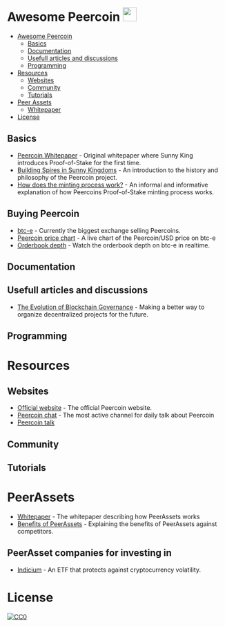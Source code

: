 Awesome Peercoin <img src="https://peercoin.net/assets/img/logos/logo.svg" height="32" width="32">
=============

- [Awesome Peercoin](#awesome-peercoin)
    - [Basics](#basics)
    - [Documentation](#documentation)
    - [Usefull articles and discussions](#usefull-articles-and-discussions)
    - [Programming](#programming)
- [Resources](#resources)
    - [Websites](#websites)
    - [Community](#community)
    - [Tutorials](#tutorials)
- [Peer Assets](#peerassets)
    - [Whitepaper](#whitepaper)
- [License](#license)


## Basics

* [Peercoin Whitepaper](https://peercoin.net/assets/paper/peercoin-paper.pdf) - Original whitepaper where Sunny King introduces Proof-of-Stake for the first time.
* [Building Spires in Sunny Kingdoms](https://medium.com/@Nagalim/building-spires-in-sunny-kingdoms-d126e214dd66) - An introduction to the history and philosophy of the Peercoin project.
* [How does the minting process work?](https://talk.peercoin.net/t/informal-discussion-how-does-the-minting-process-work/2189/56) - An informal and informative explanation of how Peercoins Proof-of-Stake minting process works.

## Buying Peercoin

* [btc-e](https://btc-e.com/) - Currently the biggest exchange selling Peercoins.
* [Peercoin price chart](https://bitcoinwisdom.com/markets/btce/ppcusd) - A live chart of the Peercoin/USD price on btc-e
* [Orderbook depth](https://cryptrader.com/charts/btce/ppc/usd) - Watch the orderbook depth on btc-e in realtime.

## Documentation

## Usefull articles and discussions

* [The Evolution of Blockchain Governance](https://github.com/slentzen/awesome-peercoin) - Making a better way to organize decentralized projects for the future.

## Programming

# Resources

## Websites

* [Official website](https://peercoin.net/) - The official Peercoin website.
* [Peercoin chat](https://peercoin.chat) - The most active channel for daily talk about Peercoin
* [Peercoin talk]()

## Community

## Tutorials

# PeerAssets

* [Whitepaper](https://peerassets.github.io/WhitePaper/) - The whitepaper describing how PeerAssets works
* [Benefits of PeerAssets](https://medium.com/@Nagalim/the-benefits-of-peerassets-77bad7693925) - Explaining the benefits of PeerAssets against competitors.

## PeerAsset companies for investing in

* [Indicium](https://talk.peercoin.net/t/ann-indicium-series-a/4518) - An ETF that protects against cryptocurrency volatility.

# License

[![CC0](http://i.creativecommons.org/p/zero/1.0/88x31.png)](http://creativecommons.org/publicdomain/zero/1.0/)